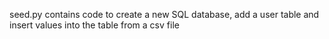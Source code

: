 seed.py contains code to create a new SQL database, add a user table and insert values into the table from a csv file
